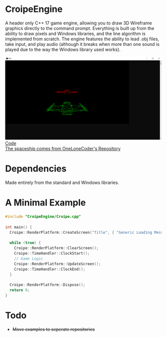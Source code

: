 # CroipeEngine
A header only C++ 17 game engine, allowing you to draw 3D Wireframe graphics directly to the command prompt. Everything is built up from the ability to draw pixels and Windows libraries, and the line algorithm is implemented from scratch. The engine features the ability to lead .obj files, take input, and play audio (although it breaks when more than one sound is played due to the way the Windows library used works).

![Alt Spaceship In Command Prompt](Images/spaceship_example.png)
[Code](https://github.com/Croipe/CroipeExamples/tree/main/SpaceShipExample) \
[The spaceship comes from OneLoneCoder's Repository](https://github.com/OneLoneCoder/videos/blob/master/VideoShip.obj)

# Dependencies
Made entirely from the standard and Windows libraries.

# A Minimal Example
```cpp
#include "CroipeEngine/Croipe.cpp"

int main() {
  Croipe::RenderPlatform::CreateScreen("Title", { "Generic Loading Message", "Message 2" });
  
  while (true) {
    Croipe::RenderPlatform::ClearScreen();
    Croipe::TimeHandler::ClockStart();
    // Game Logic
    Croipe::RenderPlatform::UpdateScreen();
    Croipe::TimeHandler::ClockEnd();
  }
  
  Croipe::RenderPlatform::Dispose();
  return 0;
}
```
# Todo
- ~~Move examples to seperate repositories~~
